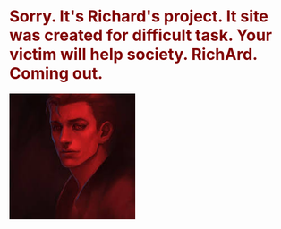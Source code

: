 <html>
 <head>
 <body background="black" text="#800000">
  <h1> Sorry. It's Richard's project. It site was created for difficult task. Your victim will help society. RichArd. Coming out.</h1>
  <img src="Good_evil.jpg">
  </body>
 </html>

